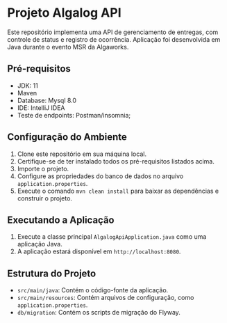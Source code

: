 # Projeto Algalog API

Este repositório implementa uma API de gerenciamento de entregas, com controle de status e registro de ocorrência. Aplicação foi desenvolvida em Java durante o evento MSR da Algaworks. 

## Pré-requisitos

- JDK: 11 
- Maven
- Database: Mysql 8.0
- IDE: IntelliJ IDEA
- Teste de endpoints: Postman/insomnia; 

## Configuração do Ambiente

1. Clone este repositório em sua máquina local.
2. Certifique-se de ter instalado todos os pré-requisitos listados acima.
3. Importe o projeto.
4. Configure as propriedades do banco de dados no arquivo `application.properties`.
5. Execute o comando `mvn clean install` para baixar as dependências e construir o projeto.

## Executando a Aplicação

1. Execute a classe principal `AlgalogApiApplication.java` como uma aplicação Java.
2. A aplicação estará disponível em `http://localhost:8080`.

## Estrutura do Projeto

- `src/main/java`: Contém o código-fonte da aplicação.
- `src/main/resources`: Contém arquivos de configuração, como `application.properties`.
- `db/migration`: Contém os scripts de migração do Flyway.


